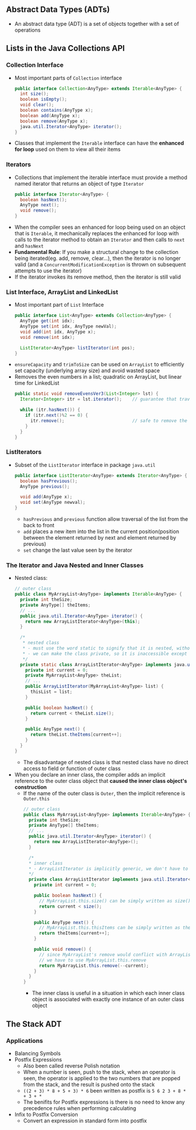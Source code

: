 ## Abstract Data Types (ADTs)

- An abstract data type (ADT) is a set of objects together with a set of operations

## Lists in the Java Collections API

### Collection Interface

- Most important parts of `Collection` interface
  ```java
  public interface Collection<AnyType> extends Iterable<AnyType> {
    int size();
    boolean isEmpty();
    void clear();
    boolean contains(AnyType x);
    boolean add(AnyType x);
    boolean remove(AnyType x);
    java.util.Iterator<AnyType> iterator();
  }
  ```
- Classes that implement the `Iterable` interface can have the **enhanced for loop** used on them to view all their items

### Iterators

- Collections that implement the iterable interface must provide a method named iterator that returns an object of type `Iterator`
  ```java
  public interface Iterator<AnyType> {
    boolean hasNext();
    AnyType next();
    void remove();
  }
  ```
- When the compiler sees an enhanced for loop being used on an object that is `Iterable`, it mechanically replaces the enhanced for loop with calls to the iterator method to obtain an `Iterator` and then calls to `next` and `hasNext`
- **Fundamental Rule**: If you make a structural change to the collection being iterated(eg. add, remove, clear...), then the iterator is no longer valid (and a `ConcurrentModificationException` is thrown on subsequent attempts to use the iterator)
- If the iterator invokes its remove method, then the iterator is still valid


### List Interface, ArrayList and LinkedList

- Most important part of `List` Interface
  ```java
  public interface List<AnyType> extends Collection<AnyType> {
    AnyType get(int idx);
    AnyType set(int idx, AnyType newVal);
    void add(int idx, AnyType x);
    void remove(int idx);

    ListIterator<AnyType> listIterator(int pos);
  }
  ```
- `ensureCapacity` and `trimToSize` can be used on `ArrayList` to efficiently set capacity (underlying array size) and avoid wasted space
- Removes the even numbers in a list; quadratic on ArrayList, but linear time for LinkedList
  ```java
  public static void removeEvensVer3(List<Integer> lst) {
    Iterator<Integer> itr = lst.iterator();    // guarantee that traverse the list is O(N)

    while (itr.hasNext()) {
      if (itr.next()%2 == 0) {
        itr.remove();                          // safe to remove the element returned by next in O(1)
      }
    }
  }
  ```

### ListIterators

- Subset of the `ListIterator` interface in package `java.util`
  ```java
  public interface ListIterator<AnyType> extends Iterator<AnyType> {
    boolean hasPrevious();
    AnyType previous();

    void add(AnyType x);
    void set(AnyType newval);
  }
  ```
  - `hasPrevious` and `previous` function allow traversal of the list from the back to front
  - `add` places a new item into the list in the current position(position between the element returned by next and element returned by previous)
  - `set` change the last value seen by the iterator

### The Iterator and Java Nested and Inner Classes

- Nested class:
  ```java
  // outer class
  public class MyArrayList<AnyType> implements Iterable<AnyType> {
    private int theSize;
    private AnyType[] theItems;
    // ...
    public java.util.Iterator<AnyType> iterator() {
      return new ArrayListIterator<AnyType>(this);
    }

    /* 
     * nested class
     * - must use the word static to signify that it is nested, without it we will get inner class instead of nested class
     * - we can make the class private, so it is inaccessible except by the outer class
     */
    private static class ArrayListIterator<AnyType> implements java.util.Iterator<AnyType> {
      private int current = 0;
      private MyArrayList<AnyType> theList;
      // ...
      public ArrayListIterator(MyArrayList<AnyType> list) {
        thisList = list;
      }

      public boolean hasNext() {
        return current < theList.size();
      }

      public AnyType next() {
        return theList.theItems[current++];
      }
    }
  }
  ```
  - The disadvantage of nested class is that nested class have no direct access to field or function of outer class
- When you declare an inner class, the compiler adds an implicit reference to the outer class object that **caused the inner class object's construction**
  - If the name of the outer class is `Outer`, then the implicit reference is `Outer.this`
    ```java
    // outer class
    public class MyArrayList<AnyType> implements Iterable<AnyType> {
      private int theSize;
      private AnyType[] theItems;
      // ...
      public java.util.Iterator<AnyType> iterator() {
        return new ArrayListIterator<AnyType>();
      }

      /* 
      * inner class
      * - ArrayListIterator is implicitly generic, we don't have to say so
      */
      private class ArrayListIterator implements java.util.Iterator<AnyType> {
        private int current = 0;
  
        public boolean hasNext() {
          // MyArrayList.this.size() can be simply written as size()
          return current < size();
        }

        public AnyType next() {
          // MyArrayList.this.thisItems can be simply written as theItems
          return theItems[current++];
        }

        public void remove() {
          // since MyArrayList's remove would conflict with ArrayListIterator's remove
          // we have to use MyArrayList.this.remove
          return MyArrayList.this.remove(--current);
        }
      }
    }
    ```
    - The inner class is useful in a situation in which each inner class object is associated with exactly one instance of an outer class object


## The Stack ADT

### Applications
 
- Balancing Symbols
- Postfix Expressions
  - Also been called reverse Polish notation
  - When a number is seen, push to the stack, when an operator is seen, the operator is applied to the two numbers that are popped from the stack, and the result is pushed onto the stack
  - `((2 + 3) * 8 + 5 + 3) * 6` been written as postfix is `5 6 2 3 + 8 * + 3 + *`
  - The benifits for Postfix expressions is there is no need to know any precedence rules when performing calculating
- Infix to Postfix Conversion
  - Convert an expression in standard form into postfix

